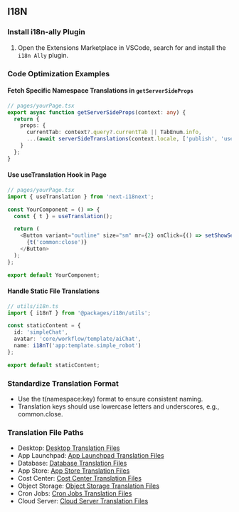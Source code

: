 ## I18N

### Install i18n-ally Plugin

1. Open the Extensions Marketplace in VSCode, search for and install the `i18n Ally` plugin.

### Code Optimization Examples

#### Fetch Specific Namespace Translations in `getServerSideProps`

```typescript
// pages/yourPage.tsx
export async function getServerSideProps(context: any) {
  return {
    props: {
      currentTab: context?.query?.currentTab || TabEnum.info,
      ...(await serverSideTranslations(context.locale, ['publish', 'user']))
    }
  };
}
```

#### Use useTranslation Hook in Page

```typescript
// pages/yourPage.tsx
import { useTranslation } from 'next-i18next';

const YourComponent = () => {
  const { t } = useTranslation();

  return (
    <Button variant="outline" size="sm" mr={2} onClick={() => setShowSelected(false)}>
      {t('common:close')}
    </Button>
  );
};

export default YourComponent;
```

#### Handle Static File Translations

```typescript
// utils/i18n.ts
import { i18nT } from '@packages/i18n/utils';

const staticContent = {
  id: 'simpleChat',
  avatar: 'core/workflow/template/aiChat',
  name: i18nT('app:template.simple_robot')
};

export default staticContent;
```

### Standardize Translation Format

- Use the t(namespace:key) format to ensure consistent naming.
- Translation keys should use lowercase letters and underscores, e.g., common.close.

### Translation File Paths

- Desktop: [Desktop Translation Files](./desktop/public/locales)
- App Launchpad: [App Launchpad Translation Files](./providers/applaunchpad/public/locales)
- Database: [Database Translation Files](./providers/dbprovider/public/locales)
- App Store: [App Store Translation Files](./providers/template/public/locales)
- Cost Center: [Cost Center Translation Files](./providers/costcenter/public/locales)
- Object Storage: [Object Storage Translation Files](./providers/objectstorage/public/locales)
- Cron Jobs: [Cron Jobs Translation Files](./providers/cronjob/public/locales)
- Cloud Server: [Cloud Server Translation Files](./providers/cloudserver/public/locales)
